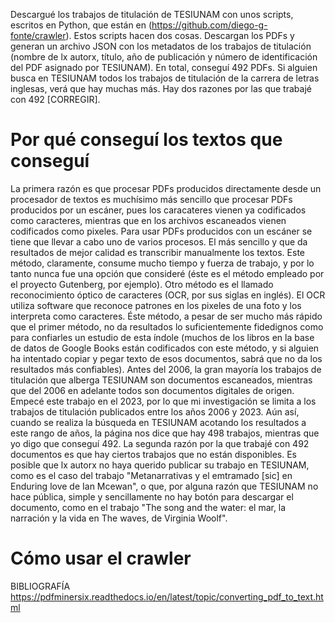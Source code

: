 Descargué los trabajos de titulación de TESIUNAM con unos scripts, escritos en Python, que están en (https://github.com/diego-g-fonte/crawler). Estos scripts hacen dos cosas. Descargan los PDFs y generan un archivo JSON con los metadatos de los trabajos de titulación (nombre de lx autorx, título, año de publicación y número de identificación del PDF asignado por TESIUNAM). En total, conseguí 492 PDFs. Si alguien busca en TESIUNAM todos los trabajos de titulación de la carrera de letras inglesas, verá que hay muchas más. Hay dos razones por las que trabajé con 492 [CORREGIR]. 

# Por qué conseguí los textos que conseguí
La primera razón es que procesar PDFs producidos directamente desde un procesador de textos es muchísimo más sencillo que procesar PDFs producidos por un escáner, pues los caracateres vienen ya codificados como caracteres, mientras que en los archivos escaneados vienen codificados como pixeles. Para usar PDFs producidos con un escáner se tiene que llevar a cabo uno de varios procesos. El más sencillo y que da resultados de mejor calidad es transcribir manualmente los textos. Este método, claramente, consume mucho tiempo y fuerza de trabajo, y por lo tanto nunca fue una opción que consideré (éste es el método empleado por el proyecto Gutenberg, por ejemplo). Otro método es el llamado reconocimiento óptico de caracteres (OCR, por sus siglas en inglés). El OCR utiliza software que reconoce patrones en los pixeles de una foto y los interpreta como caracteres. Éste método, a pesar de ser mucho más rápido que el primer método, no da resultados lo suficientemente fidedignos como para confiarles un estudio de esta índole (muchos de los libros en la base de datos de Google Books están codificados con este método, y si alguien ha intentado copiar y pegar texto de esos documentos, sabrá que no da los resultados más confiables). Antes del 2006, la gran mayoría los trabajos de titulación que alberga TESIUNAM son documentos escaneados, mientras que del 2006 en adelante todos son documentos digitales de origen. Empecé este trabajo en el 2023, por lo que mi investigación se limita a los trabajos de titulación publicados entre los años 2006 y 2023. Aún así, cuando se realiza la búsqueda en TESIUNAM acotando los resultados a este rango de años, la página nos dice que hay  498 trabajos, mientras que yo digo que conseguí 492. La segunda razón por la que trabajé con 492 documentos es que hay ciertos trabajos que no están disponibles. Es posible que lx autorx no haya querido publicar su trabajo en TESIUNAM, como es el caso del trabajo "Metanarrativas y el emtramado [sic] en Enduring love de Ian Mcewan", o que, por alguna razón que TESIUNAM no hace pública, simple y sencillamente no hay botón para descargar el documento, como en el trabajo "The song and the water: el mar, la narración y la vida en The waves, de Virginia Woolf".

# Cómo usar el crawler

BIBLIOGRAFÍA
https://pdfminersix.readthedocs.io/en/latest/topic/converting_pdf_to_text.html
